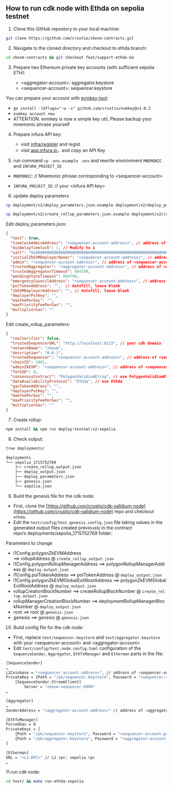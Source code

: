 ## How to run cdk node with Ethda on sepolia testnet

1. Clone this GitHub repostory to your local machine:

```bash
git clone https://github.com/crustio/zkevm-contracts.git
```

2. Navigate to the cloned directory and checkout to ethda branch:

```bash
cd zkevm-contracts && git checkout feat/support-ethda-da
```

3. Prepare two Ethereum private key accounts (with sufficient sepolia ETH):

	- \<aggregator-account\>:   aggregator.keystore
	- \<sequencer-account\>:    sequencer.keystore

You can prepare your account with [evmkey-tool](https://github.com/crustio/evmkey):
- `go install -ldflags="-w -s" github.com/crustio/evmkey@v1.0.2`
- `evmkey account new`
- ATTENTION. evmkey is now a simple key util, Please backup your mnemonic phrase yourself


4. Prepare infura API key:
	- visit [infra/register](https://app.infura.io/register) and regist
	- visit [app.infura.io](https://app.infura.io/)，and copy an API Key

5. run command `cp .env.example .env` and rewrite environment `MNEMONIC` and `INFURA_PROJECT_ID`

- `MNEMONIC`: // Mnemonic phrase corresponding to \<sequencer-account\>

- `INFURA_PROJECT_ID`: // your \<infura API key\>

6. update deploy parameters

```bash
cp deployment/v2/deploy_parameters.json.example deployment/v2/deploy_parameters.json

cp deployment/v2/create_rollup_parameters.json.example deployment/v2/create_rollup_parameters.json
```

Edit deploy_parameters.json:

```json
{
  "test": true,
  "timelockAdminAddress": "<sequencer-account-address>", // address of <sequencer-account>
  "minDelayTimelock": 1, // Modify to 1
  "salt": "0x0000000000000000000000000000000000000000000000000000000000000000",
  "initialZkEVMDeployerOwner": "<sequencer-account-address>", // address of <sequencer-account>
  "admin": "<sequencer-account-address>", // address of <sequencer-account>
  "trustedAggregator": "<aggregator-account-address>", // address of <aggregator-account>
  "trustedAggregatorTimeout": 604799,
  "pendingStateTimeout": 604799,
  "emergencyCouncilAddress": "<sequencer-account-address>", // address of <sequencer-account>
  "polTokenAddress": "",  // Autofill, leave blank
  "zkEVMDeployerAddress": "", // Autofill, leave blank
  "deployerPvtKey": "",
  "maxFeePerGas": "",
  "maxPriorityFeePerGas": "",
  "multiplierGas": ""
}
```

Edit create_rollup_parameters:

```json
{
  "realVerifier": false,
  "trustedSequencerURL": "http://localhost:8123", // your cdk domain
  "networkName": "zkevm",
  "description": "0.0.1",
  "trustedSequencer": "<sequencer-account-address>", // address of <sequencer-account>
  "chainID": 1001,
  "adminZkEVM": "<sequencer-account-address>", // address of <sequencer-account>
  "forkID": 8,
  "consensusContract": "PolygonValidiumEtrog", // use PolygonValidiumEtrog
  "dataAvailabilityProtocol": "Ethda", // use Ethda
  "gasTokenAddress": "",
  "deployerPvtKey": "",
  "maxFeePerGas": "",
  "maxPriorityFeePerGas": "",
  "multiplierGas": ""
}
```

7. Create rollup:

```bash
npm install && npm run deploy:testnet:v2:sepolia
```

8. Check output:

```bash
tree deployments/

deployments
└── sepolia_1715752769
    ├── create_rollup_output.json
    ├── deploy_output.json
    ├── deploy_parameters.json
    ├── genesis.json
    └── sepolia.json
```

9. Build the genesis file for the cdk node:
* First, clone the [https://github.com/crustio/cdk-validium-node](https://github.com/crustio/cdk-validium-node) repo and checkout `ethda`.
* Edit the `test/config/test.genesis.config.json` file taking values in the generated output files created previously in the contract repo’s deployments/sepolia_1715752769 folder:

Parameters to change
- l1Config.polygonZkEVMAddress ==> rollupAddress @ `create_rollup_output.json`
- l1Config.polygonRollupManagerAddress ==> polygonRollupManagerAddress @ `deploy_output.json` 
- l1Config.polTokenAddress ==> polTokenAddress @ `deploy_output.json` 
- l1Config.polygonZkEVMGlobalExitRootAddress ==> polygonZkEVMGlobalExitRootAddress @ `deploy_output.json` 
- rollupCreationBlockNumber ==> createRollupBlockNumber @ `create_rollup_output.json `
- rollupManagerCreationBlockNumber ==> deploymentRollupManagerBlockNumber @ `deploy_output.json `
- root ==> root @ `genesis.json `
- genesis ==> genesis @ `genesis.json`

10. Build config file for the cdk node:
* First, replace `test/sequencer.keystore` and `test/aggregator.keystore` with your \<sequencer-account\> and \<aggregator-account\>
* Edit `test/config/test.node.config.toml` configuration of the `SequenceSender`, `Aggregator`, `EthTxManager` and `Etherman` parts in the file:

```bash
[SequenceSender]
…
L2Coinbase = "<sequencer-account-address>", // address of <sequencer-account>
PrivateKey = {Path = "/pk/sequencer.keystore", Password = "<sequencer-account-password>"} // password of <sequencer-account>
	[SequenceSender.StreamClient]
		Server = "zkevm-sequencer:6900" 
…

[Aggregator]
…
SenderAddress = "<aggregator-account-address>" // address of <aggregator-account>

[EthTxManager]
ForcedGas = 0
PrivateKeys = [
	{Path = "/pk/sequencer.keystore", Password = "<sequencer-account-password>"}, //  password of <sequencer-account>
	{Path = "/pk/aggregator.keystore", Password = "<aggregator-account-password>"} // password of <aggregator-account>
]

[Etherman]
URL = "<L1-RPC>" // L1 rpc: sepolia rpc
…

```

11.run cdk node:

```bash
cd test/ && make run-ethda-sepolia
```
